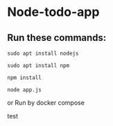 # Node-todo-app

## Run these commands:

`sudo apt install nodejs`


`sudo apt install npm`


`npm install`

`node app.js`

or Run by docker compose

test
